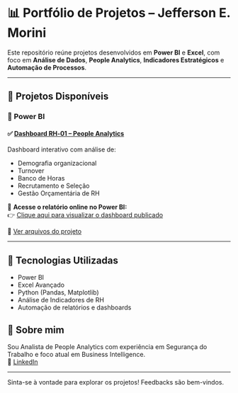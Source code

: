 # 📊 Portfólio de Projetos – Jefferson E. Morini

Este repositório reúne projetos desenvolvidos em **Power BI** e **Excel**, com foco em **Análise de Dados**, **People Analytics**, **Indicadores Estratégicos** e **Automação de Processos**.

---

## 📁 Projetos Disponíveis

### 🔷 Power BI

#### ✅ [Dashboard RH‑01 – People Analytics](./powerbi/Dashboard-RH01)

Dashboard interativo com análise de:
- Demografia organizacional
- Turnover
- Banco de Horas
- Recrutamento e Seleção
- Gestão Orçamentária de RH

📎 **Acesse o relatório online no Power BI:**  
👉 [Clique aqui para visualizar o dashboard publicado](https://app.powerbi.com/reportEmbed?reportId=6d6e58c9-ff66-45df-bde8-71604d97bb2c&autoAuth=true&ctid=5cd2a2f8-9f34-45f5-aae4-de143f507f5b)

📂 [Ver arquivos do projeto](./powerbi/Dashboard-RH01/)

---

## 🧠 Tecnologias Utilizadas

- Power BI
- Excel Avançado
- Python (Pandas, Matplotlib)
- Análise de Indicadores de RH
- Automação de relatórios e dashboards

## 👤 Sobre mim

Sou Analista de People Analytics com experiência em Segurança do Trabalho e foco atual em Business Intelligence.  
📎 [LinkedIn](https://www.linkedin.com/in/jeffersonmorini/)  

---

Sinta-se à vontade para explorar os projetos! Feedbacks são bem-vindos.
